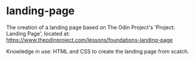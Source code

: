 # landing-page

The creation of a landing page based on The Odin Project's 'Project: Landing Page', located at: https://www.theodinproject.com/lessons/foundations-landing-page 

Knowledge in use: HTML and CSS to create the landing page from scatch.